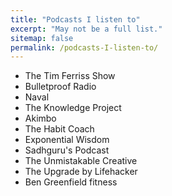 ```yaml
---
title: "Podcasts I listen to"
excerpt: "May not be a full list."
sitemap: false
permalink: /podcasts-I-listen-to/
---
```


* The Tim Ferriss Show
* Bulletproof Radio
* Naval
* The Knowledge Project
* Akimbo
* The Habit Coach
* Exponential Wisdom
* Sadhguru's Podcast
* The Unmistakable Creative
* The Upgrade by Lifehacker
* Ben Greenfield fitness

